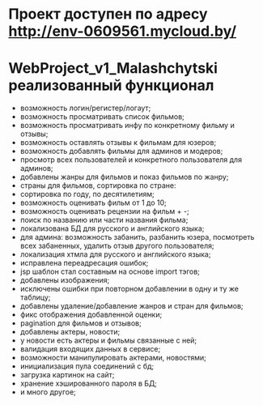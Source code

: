 # Проект доступен по адресу http://env-0609561.mycloud.by/
# WebProject_v1_Malashchytski реализованный функционал
- возможность логин/регистер/логаут;
- возможность просматривать список фильмов;
- возможность просматривать инфу по конкретному фильму и отзывы;
- возможность оставлять отзывы к фильмам для юзеров;
- возможность добавлять фильмы для админов и модеров;
- просмотр всех пользователей и конкретного пользователя для админов;
- добавлены жанры для фильмов и показ фильмов по жанру;
- страны для фильмов, сортировка по стране:
- сортировка по году, по десятилетиям;
- возможность оценивать фильм от 1 до 10;
- возможность оценивать рецензии на фильм + -;
- поиск по названию или части названия фильма;
- локализована БД для русского и английского языка;
- для админа: возможность забанить, разбанить юзера, посмотреть всех забаненных, удалить отзыв другого пользователя;
- локализация хтмла для русского и английского языка;
- исправлена переадресация ошибок;
- jsp шаблон стал составным на основе import тэгов;
- добавлены изображения;
- исключены ошибки при повторном добавлении в одну и ту же таблицу;
- добавлены удаление/добавление жанров и стран для фильмов;
- фикс отображения добавленной оценки;
- pagination для фильмов и отзывов;
- добавлены актеры, новости;
- у новости есть актеры и фильмы связанные с ней;
- валидация входящих данных в сервисе;
- возможности манипулировать актерами, новостями;
- инициализация пула соединений с бд;
- загрузка картинок на сайт;
- хранение хэшированного пароля в БД;
- и много другое;
